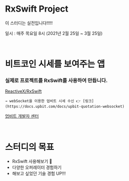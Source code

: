 # RxSwift Project

이 스터디는 실전입니다!!!!!


일시 : 매주 목요일 8시 (2021년 2월 25일 ~ 3월 25일)

<br>

# 비트코인 시세를 보여주는 앱


### 실제로 프로젝트를 RxSwift를 사용하여 만듭니다.

[ReactiveX/RxSwift](https://github.com/ReactiveX/RxSwift)

    → webSocket을 이용한 업비트 시세 수신 👉 [링크](https://docs.upbit.com/docs/upbit-quotation-websocket)


[업비트 개발자 센터](https://docs.upbit.com/reference)

<br>

# 스터디의 목표

- RxSwift 사용해보기 🤟
- 다양한 오퍼레이터 경험하기
- 해보고 싶었던 기술 경험 UP!!!
